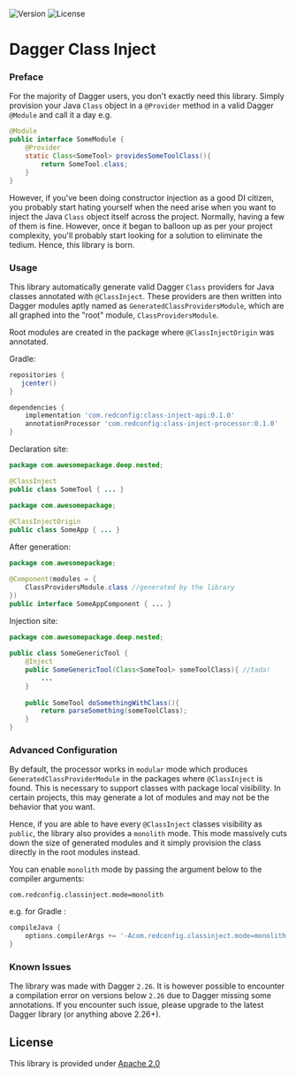 ![Version](https://img.shields.io/badge/JCenter-0.1.0-brightgreen)
![License](https://img.shields.io/badge/License-Apache%202.0-blue)

# Dagger Class Inject 

### Preface
For the majority of Dagger users, you don't exactly need this library. Simply provision your Java `Class` object 
in a `@Provider` method in a valid Dagger `@Module` and call it a day e.g.

````java
@Module
public interface SomeModule {
    @Provider
    static Class<SomeTool> providesSomeToolClass(){
        return SomeTool.class;
    }
}
````


However, if you've been doing constructor injection as a good DI citizen, you probably start hating yourself
when the need arise when you want to inject the Java `Class` object itself across the project. 
Normally, having a few of them is fine. However, once it began to balloon up as per your project complexity, you'll probably start looking for a solution to eliminate the tedium. 
Hence, this library is born. 

### Usage
This library automatically generate valid Dagger `Class`  providers for Java classes annotated with `@ClassInject`.
These providers are then written into Dagger modules aptly named as `GeneratedClassProvidersModule`,
which are all graphed into the "root" module, `ClassProvidersModule`.

Root modules are created in the package where `@ClassInjectOrigin` was annotated.
 
Gradle:
````groovy
repositories {
   jcenter()
}

dependencies {
    implementation 'com.redconfig:class-inject-api:0.1.0'
    annotationProcessor 'com.redconfig:class-inject-processor:0.1.0'
}
````
 
 Declaration site:
````java
package com.awesomepackage.deep.nested;

@ClassInject
public class SomeTool { ... }
````
````java      
package com.awesomepackage;
 
@ClassInjectOrigin
public class SomeApp { ... }
````
 After generation:
````java
package com.awesomepackage;

@Component(modules = {
    ClassProvidersModule.class //generated by the library
})
public interface SomeAppComponent { ... }
````
 
 Injection site:
````java
package com.awesomepackage.deep.nested;
     
public class SomeGenericTool {
    @Inject
    public SomeGenericTool(Class<SomeTool> someToolClass){ //tada!
        ...
    }   
    
    public SomeTool doSomethingWithClass(){
        return parseSomething(someToolClass); 
    }       
}
 ````
### Advanced Configuration
By default, the processor works in `modular` mode which produces `GeneratedClassProviderModule` in the
packages where `@ClassInject` is found. This is necessary to support classes with package local visibility.
In certain projects, this may generate a lot of modules and may not be the behavior that you want.

Hence, if you are able to have every `@ClassInject` classes visibility as `public`, the library also provides 
a `monolith` mode. This mode massively cuts down the size of generated modules and it simply provision the class 
directly in the root modules instead.

You can enable `monolith` mode by passing the argument below to the compiler arguments:
````
com.redconfig.classinject.mode=monolith
````
 
e.g. for Gradle :
````groovy
compileJava {
    options.compilerArgs += '-Acom.redconfig.classinject.mode=monolith'
}
```` 

### Known Issues

The library was made with Dagger `2.26`. It is however possible to encounter a compilation error on versions below `2.26` 
due to Dagger missing some annotations. If you encounter such issue, please upgrade to the latest 
Dagger library (or anything above 2.26+). 

## License

This library is provided under [Apache 2.0](LICENSE.md)